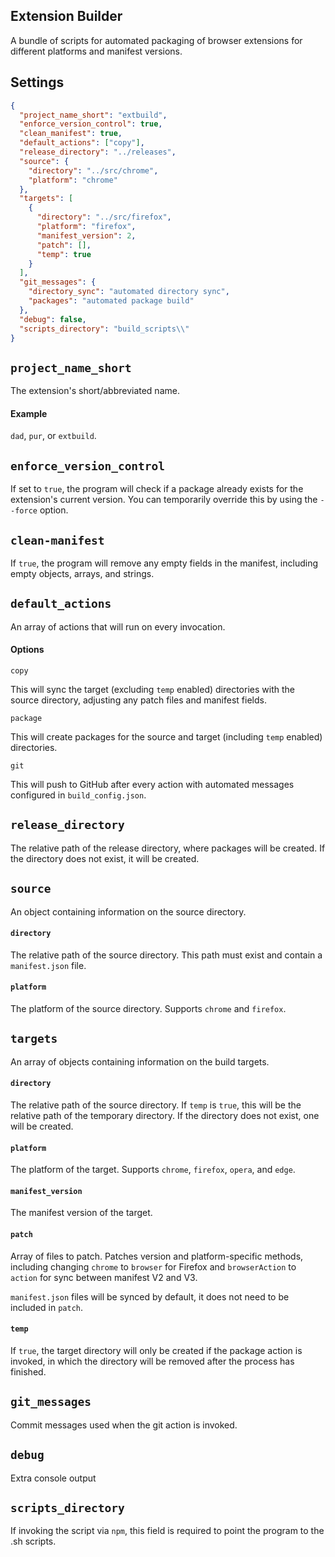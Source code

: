 ## Extension Builder

A bundle of scripts for automated packaging of browser extensions for different platforms and manifest versions.

## Settings

```json
{
  "project_name_short": "extbuild",
  "enforce_version_control": true,
  "clean_manifest": true,
  "default_actions": ["copy"],
  "release_directory": "../releases",
  "source": {
    "directory": "../src/chrome",
    "platform": "chrome"
  },
  "targets": [
    {
      "directory": "../src/firefox",
      "platform": "firefox",
      "manifest_version": 2,
      "patch": [],
      "temp": true
    }
  ],
  "git_messages": {
    "directory_sync": "automated directory sync",
    "packages": "automated package build"
  },
  "debug": false,
  "scripts_directory": "build_scripts\\"
}
```

## `project_name_short`

The extension's short/abbreviated name.

#### Example

`dad`, `pur`, or `extbuild`.

## `enforce_version_control`

If set to `true`, the program will check if a package already exists for the extension's current version. You can temporarily override this by using the `--force` option.

## `clean-manifest`

If `true`, the program will remove any empty fields in the manifest, including empty objects, arrays, and strings.

## `default_actions`

An array of actions that will run on every invocation.

#### Options

`copy`

This will sync the target (excluding `temp` enabled) directories with the source directory, adjusting any patch files and manifest fields.

`package`

This will create packages for the source and target (including `temp` enabled) directories.

`git`

This will push to GitHub after every action with automated messages configured in `build_config.json`.

## `release_directory`

The relative path of the release directory, where packages will be created. If the directory does not exist, it will be created.

## `source`

An object containing information on the source directory.

#### `directory`

The relative path of the source directory. This path must exist and contain a `manifest.json` file.

#### `platform`

The platform of the source directory. Supports `chrome` and `firefox`.

## `targets`

An array of objects containing information on the build targets.

#### `directory`

The relative path of the source directory. If `temp` is `true`, this will be the relative path of the temporary directory. If the directory does not exist, one will be created.

#### `platform`

The platform of the target. Supports `chrome`, `firefox`, `opera`, and `edge`.

#### `manifest_version`

The manifest version of the target.

#### `patch`

Array of files to patch. Patches version and platform-specific methods, including changing `chrome` to `browser` for Firefox and `browserAction` to `action` for sync between manifest V2 and V3.

`manifest.json` files will be synced by default, it does not need to be included in `patch`.

#### `temp`

If `true`, the target directory will only be created if the package action is invoked, in which the directory will be removed after the process has finished.

## `git_messages`

Commit messages used when the git action is invoked.

## `debug`

Extra console output

## `scripts_directory`

If invoking the script via `npm`, this field is required to point the program to the .sh scripts.
